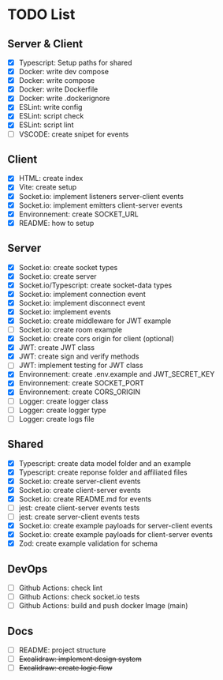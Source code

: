 # TODO List

## Server & Client

- [x] Typescript: Setup paths for shared
- [x] Docker: write dev compose
- [x] Docker: write compose
- [x] Docker: write Dockerfile
- [x] Docker: write .dockerignore
- [x] ESLint: write config
- [x] ESLint: script check
- [x] ESLint: script lint
- [ ] VSCODE: create snipet for events

## Client

- [x] HTML: create index
- [x] Vite: create setup
- [x] Socket.io: implement listeners server-client events
- [x] Socket.io: implement emitters client-server events
- [x] Environnement: create SOCKET_URL
- [x] README: how to setup

## Server

- [x] Socket.io: create socket types
- [x] Socket.io: create server
- [x] Socket.io/Typescript: create socket-data types
- [x] Socket.io: implement connection event
- [x] Socket.io: implement disconnect event
- [x] Socket.io: implement events
- [x] Socket.io: create middleware for JWT example
- [ ] Socket.io: create room example
- [x] Socket.io: create cors origin for client (optional)
- [x] JWT: create JWT class
- [x] JWT: create sign and verify methods
- [ ] JWT: implement testing for JWT class
- [x] Environnement: create .env.example and JWT_SECRET_KEY
- [x] Environnement: create SOCKET_PORT
- [x] Environnement: create CORS_ORIGIN
- [ ] Logger: create logger class
- [ ] Logger: create logger type
- [ ] Logger: create logs file

## Shared

- [x] Typescript: create data model folder and an example
- [x] Typescript: create reponse folder and affiliated files
- [x] Socket.io: create server-client events
- [x] Socket.io: create client-server events
- [x] Socket.io: create README.md for events
- [ ] jest: create client-server events tests
- [ ] jest: create server-client events tests
- [x] Socket.io: create example payloads for server-client events
- [x] Socket.io: create example payloads for client-server events
- [x] Zod: create example validation for schema

## DevOps

- [ ] Github Actions: check lint
- [ ] Github Actions: check socket.io tests
- [ ] Github Actions: build and push docker Image (main)

## Docs

- [ ] README: project structure
- [ ] ~~Excalidraw: implement design system~~
- [ ] ~~Excalidraw: create logic flow~~
